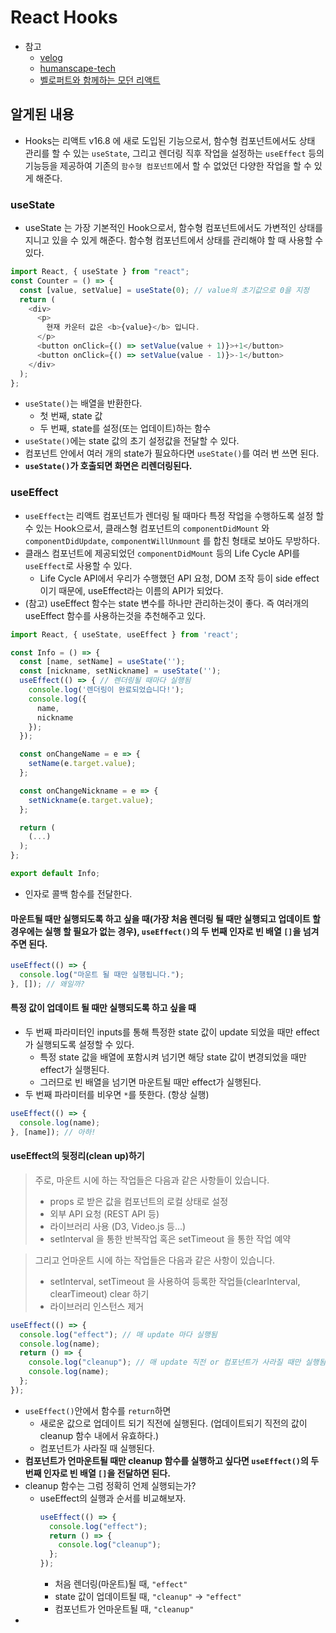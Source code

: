 # React Hooks

- 참고
  - [velog](https://velog.io/@velopert/react-hooks#3.-usecontext)
  - [humanscape-tech](https://medium.com/humanscape-tech/hooks-%EC%9D%B4%ED%95%B4%ED%95%98%EA%B8%B0-usestate-useeffect-811636d1035e)
  - [벨로퍼트와 함께하는 모던 리액트](https://react.vlpt.us/basic/16-useEffect.html)

## 알게된 내용

- Hooks는 리액트 v16.8 에 새로 도입된 기능으로서, 함수형 컴포넌트에서도 상태 관리를 할 수 있는 `useState`, 그리고 렌더링 직후 작업을 설정하는 `useEffect` 등의 기능등을 제공하여 기존의 `함수형 컴포넌트`에서 할 수 없었던 다양한 작업을 할 수 있게 해준다.

### useState

- useState 는 가장 기본적인 Hook으로서, 함수형 컴포넌트에서도 가변적인 상태를 지니고 있을 수 있게 해준다. 함수형 컴포넌트에서 상태를 관리해야 할 때 사용할 수 있다.

```javascript
import React, { useState } from "react";
const Counter = () => {
  const [value, setValue] = useState(0); // value의 초기값으로 0을 지정
  return (
    <div>
      <p>
        현재 카운터 값은 <b>{value}</b> 입니다.
      </p>
      <button onClick={() => setValue(value + 1)}>+1</button>
      <button onClick={() => setValue(value - 1)}>-1</button>
    </div>
  );
};
```

- `useState()`는 배열을 반환한다.
  - 첫 번째, state 값
  - 두 번째, state를 설정(또는 업데이트)하는 함수
- `useState()`에는 state 값의 초기 설정값을 전달할 수 있다.
- 컴포넌트 안에서 여러 개의 state가 필요하다면 `useState()`를 여러 번 쓰면 된다.
- **`useState()`가 호출되면 화면은 리렌더링된다.**

### useEffect

- `useEffect`는 리액트 컴포넌트가 렌더링 될 때마다 특정 작업을 수행하도록 설정 할 수 있는 Hook으로서, 클래스형 컴포넌트의 `componentDidMount` 와 `componentDidUpdate`, `componentWillUnmount` 를 합친 형태로 보아도 무방하다.
- 클래스 컴포넌트에 제공되었던 `componentDidMount` 등의 Life Cycle API를 `useEffect`로 사용할 수 있다.
  - Life Cycle API에서 우리가 수행했던 API 요청, DOM 조작 등이 side effect이기 때문에, useEffect라는 이름의 API가 되었다.
- (참고) useEffect 함수는 state 변수를 하나만 관리하는것이 좋다. 즉 여러개의 useEffect 함수를 사용하는것을 추천해주고 있다.

```javascript
import React, { useState, useEffect } from 'react';

const Info = () => {
  const [name, setName] = useState('');
  const [nickname, setNickname] = useState('');
  useEffect(() => { // 렌더링될 때마다 실행됨
    console.log('렌더링이 완료되었습니다!');
    console.log({
      name,
      nickname
    });
  });

  const onChangeName = e => {
    setName(e.target.value);
  };

  const onChangeNickname = e => {
    setNickname(e.target.value);
  };

  return (
    (...)
  );
};

export default Info;
```

- 인자로 콜백 함수를 전달한다.

#### 마운트될 때만 실행되도록 하고 싶을 때(가장 처음 렌더링 될 때만 실행되고 업데이트 할 경우에는 실행 할 필요가 없는 경우), `useEffect()`의 두 번째 인자로 빈 배열 `[]`을 넘겨주면 된다.

```javascript
useEffect(() => {
  console.log("마운트 될 때만 실행됩니다.");
}, []); // 왜일까?
```

#### 특정 값이 업데이트 될 때만 실행되도록 하고 싶을 때

- 두 번째 파라미터인 inputs를 통해 특정한 state 값이 update 되었을 때만 effect가 실행되도록 설정할 수 있다.
  - 특정 state 값을 배열에 포함시켜 넘기면 해당 state 값이 변경되었을 때만 effect가 실행된다.
  - 그러므로 빈 배열을 넘기면 마운트될 때만 effect가 실행된다.
- 두 번째 파라미터를 비우면 `*`를 뜻한다. (항상 실행)

```javascript
useEffect(() => {
  console.log(name);
}, [name]); // 아하!
```

#### useEffect의 뒷정리(clean up)하기

> 주로, 마운트 시에 하는 작업들은 다음과 같은 사항들이 있습니다.
>
> - props 로 받은 값을 컴포넌트의 로컬 상태로 설정
> - 외부 API 요청 (REST API 등)
> - 라이브러리 사용 (D3, Video.js 등...)
> - setInterval 을 통한 반복작업 혹은 setTimeout 을 통한 작업 예약

> 그리고 언마운트 시에 하는 작업들은 다음과 같은 사항이 있습니다.
>
> - setInterval, setTimeout 을 사용하여 등록한 작업들(clearInterval, clearTimeout) clear 하기
> - 라이브러리 인스턴스 제거

```javascript
useEffect(() => {
  console.log("effect"); // 매 update 마다 실행됨
  console.log(name);
  return () => {
    console.log("cleanup"); // 매 update 직전 or 컴포넌트가 사라질 때만 실행됨
    console.log(name);
  };
});
```

- `useEffect()`안에서 함수를 `return`하면
  - 새로운 값으로 업데이트 되기 직전에 실행된다. (업데이트되기 직전의 값이 cleanup 함수 내에서 유효하다.)
  - 컴포넌트가 사라질 때 실행된다.
- **컴포넌트가 언마운트될 때만 cleanup 함수를 실행하고 싶다면 `useEffect()`의 두 번째 인자로 빈 배열 `[]`을 전달하면 된다.**
- cleanup 함수는 그럼 정확히 언제 실행되는가?
  - useEffect의 실행과 순서를 비교해보자.
    ```javascript
    useEffect(() => {
      console.log("effect");
      return () => {
        console.log("cleanup");
      };
    });
    ```
    - 처음 렌더링(마운트)될 때, `"effect"`
    - state 값이 업데이트될 때, `"cleanup"` -> `"effect"`
    - 컴포넌트가 언마운트될 때, `"cleanup"`
-

